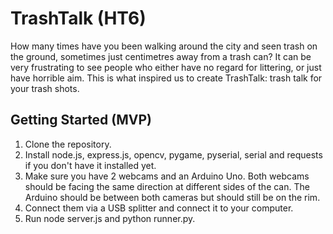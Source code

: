 # TrashTalk (HT6)
How many times have you been walking around the city and seen trash on the ground, sometimes just centimetres away from a trash can? It can be very frustrating to see people who either have no regard for littering, or just have horrible aim. This is what inspired us to create TrashTalk: trash talk for your trash shots.

## Getting Started (MVP)
1. Clone the repository.
2. Install node.js, express.js, opencv, pygame, pyserial, serial and requests if you don't have it installed yet.
3. Make sure you have 2 webcams and an Arduino Uno. Both webcams should be facing the same direction at different sides of the can. The Arduino should be between both cameras but should still be on the rim.
4. Connect them via a USB splitter and connect it to your computer.
5. Run node server.js and python runner.py.
